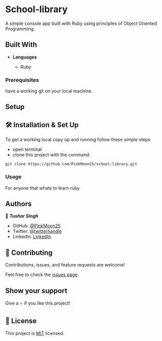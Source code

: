 # School-library
A simple console app built with Ruby using principles of Object Oriented Programming.

## Built With

- **Languages**

  - *Ruby*

### Prerequisites

have a working git on your local machine.

## Setup

## 🛠 Installation & Set Up

To get a working local copy up and running follow these simple steps

- open terminal
- clone this project with the command:

```
git clone https://github.com/PinkMoon25/school-library.git

```

### Usage

For anyone that whats to learn ruby


## Authors

👤 ***Tushar Singh***

- GitHub: [@PinkMoon25](https://github.com/PinkMoon25/)
- Twitter: [@twitterhandle](https://twitter.com/TusharS90674484)
- LinkedIn: [LinkedIn](https://www.linkedin.com/in/meet-tushar-singh/)

## 🤝 Contributing

Contributions, issues, and feature requests are welcome!

Feel free to check the [issues page](../../issues/).

## Show your support

Give a ⭐️ if you like this project!

## 📝 License

This project is [MIT](./MIT.md) licensed.
